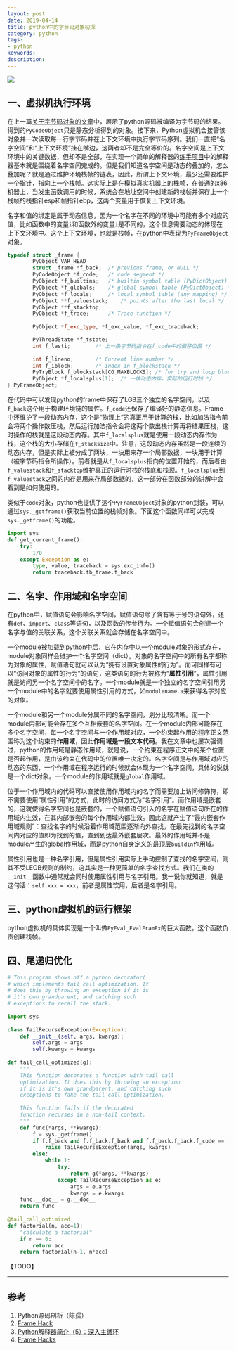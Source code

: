 ```yaml
---
layout: post
date: 2019-04-14
title: python中的字节码对象初探
category: python
tags: 
- python
keywords:
description:
---
```


![](/img/python_cover1.jpg)

## 一、虚拟机执行环境

在上一篇[关于字节码对象的文章](https://protao.github.io/2019/04/14/Python-2019-04-14-PyCodeObject/)中，展示了python源码被编译为字节码的结果。得到的`PyCodeObject`只是静态分析得到的对象。接下来，Python虚拟机会接管该对象并一次读取每一行字节码并在上下文环境中执行字节码序列。我们一直把“名字空间”和“上下文环境”挂在嘴边，这两者却不是完全等价的。名字空间是上下文环境中的关键数据，但却不是全部，在实现一个简单的解释器的[练手项目](https://github.com/proTao/toypreter)中的解释器基本就是围绕着名字空间完成的。但是我们知道名字空间是动态的叠加的，怎么叠加呢？就是通过维护环境栈帧的链表，因此，所谓上下文环境，最少还需要维护一个指针，指向上一个栈帧。这实际上是在模拟真实机器上的栈帧，在普通的x86机器上，当发生函数调用的时候，系统会在地址空间中创建新的栈帧并保存上一个栈帧的栈指针esp和帧指针ebp，这两个变量用于恢复上下文环境。

<!-- more -->

名字和值的绑定是属于动态信息，因为一个名字在不同的环境中可能有多个对应的值，比如函数中的变量`i`和函数外的变量`i`是不同的，这个信息需要动态的体现在上下文环境中。这个上下文环境，也就是栈帧，在python中表现为`PyFrameObject`对象。


```CPP
typedef struct _frame {
        PyObject_VAR_HEAD
        struct _frame *f_back;  /* previous frame, or NULL */
        PyCodeObject *f_code;   /* code segment */
        PyObject *f_builtins;   /* builtin symbol table (PyDictObject) */
        PyObject *f_globals;    /* global symbol table (PyDictObject) */
        PyObject *f_locals;     /* local symbol table (any mapping) */
        PyObject **f_valuestack;    /* points after the last local */
        PyObject **f_stacktop;
        PyObject *f_trace;      /* Trace function */
  
        PyObject *f_exc_type, *f_exc_value, *f_exc_traceback;

        PyThreadState *f_tstate;
        int f_lasti;        /* 上一条字节码指令在f_code中的偏移位置 */
   
        int f_lineno;       /* Current line number */
        int f_iblock;       /* index in f_blockstack */
        PyTryBlock f_blockstack[CO_MAXBLOCKS]; /* for try and loop blocks */
        PyObject *f_localsplus[1];  /* 一块动态内存，实际的运行时栈 */
} PyFrameObject;
```

在代码中可以发现python的frame中保存了LGB三个独立的名字空间，以及`f_back`这个用于构建环境链的属性。`f_code`还保存了编译好的静态信息。Frame中还维护了一段动态内存，这个是“物理上”的真正用于计算的栈，比如加法指令前会将两个操作数压栈，然后运行加法指令会将这两个数出栈计算再将结果压栈，这时操作的栈就是这段动态内存。其中`f_localsplus`就是使用一段动态内存作为栈，这个栈的大小存储在`f_stacksize`中。注意，这段动态内存虽然是一段连续的动态内存，但是实际上被分成了两块，一块用来存一个局部数据，一块用于计算（被字节码指令所操作）。前者就是从`f_localsplus`指向的位置开始的，而后者由`f_valuestack`和`f_stacktop`维护真正的运行时栈的栈底和栈顶。`f_localsplus`到`f_valuestack`之间的内存是用来存局部数据的，这一部分在函数部分的讲解中会看到是如何使用的。



类似于`code`对象，python也提供了这个`PyFrameObject`对象的python封装，可以通过`sys._getframe()`获取当前位置的栈帧对象。下面这个函数同样可以完成`sys._getframe()`的功能。

```python
import sys
def get_current_frame():
    try:
        1/0
    except Exception as e:
        type, value, traceback = sys.exc_info()
        return traceback.tb_frame.f_back
```


## 二、名字、作用域和名字空间

在python中，赋值语句会影响名字空间，赋值语句除了含有等于号的语句外，还有`def`、`import`、`class`等语句，以及函数的传参行为。一个赋值语句会创建一个名字与值的关联关系，这个关联关系就会存储在名字空间中。

一个module被加载到python中后，它在内存中以一个module对象的形式存在，module对象同样会维护一个名字空间（dict）。对象的名字空间中的所有名字都称为对象的属性，赋值语句就可以认为“拥有设置对象属性的行为”。而可同样有可以“访问对象的属性的行为”的语句，这类语句的行为被称为“**属性引用**”，属性引用就是访问另一个名字空间中的名字。一个module就是一个独立的名字空间引用另一个module中的名字就要使用属性引用的方式，如`modulename.a`来获得名字对应的对象。

一个module和另一个module分属不同的名字空间，划分比较清晰。而一个module内部可能会存在多个互相嵌套的名字空间。在一个module内部可能存在多个名字空间，每一个名字空间与一个作用域对应，一个约束起作用的程序正文范围称为这个约束的**作用域**，因此**作用域是一段文本代码**。我在文章中也屡次强调过，python的作用域是静态作用域，就是说，一个约束在程序正文中的某个位置是否起作用，是由该约束在代码中的位置唯一决定的。名字空间是与作用域对应的动态的东西，一个作用域在程序运行的时候就会体现为一个名字空间，具体的说就是一个dict对象。一个module的作用域就是`global`作用域。

位于一个作用域内的代码可以直接使用作用域内的名字而需要加上访问修饰符，即不需要使用“属性引用”的方式，此时的访问方式为“名字引用”。而作用域是嵌套的，这就使得名字空间也是嵌套的，一个赋值语句引入的名字在赋值语句所在的作用域内生效，在其内部嵌套的每个作用域内都生效。因此这就产生了“最内嵌套作用域规则”：查找名字的时候沿着作用域范围逐渐向外查找，在最先找到的名字空间内对应的值即为找到的值，直到到达最外嵌套层次。最外的作用域并不是module产生的global作用域，而是python自身定义的最顶层`buildin`作用域。

属性引用也是一种名字引用，但是属性引用实际上手动控制了查找的名字空间，则其不受LEGB规则的制约，这其实是一种更简单的名字查找方式。我们在类的`__init__`函数中通常就会同时使用属性引用与名字引用。我一说你就知道，就是这句话：`self.xxx = xxx`，前者是属性饮用，后者是名字引用。

## 三、python虚拟机的运行框架

python虚拟机的具体实现是一个叫做`PyEval_EvalFramEx`的巨大函数。这个函数负责创建栈帧。

## 四、尾递归优化

```python
# This program shows off a python decorator(
# which implements tail call optimization. It
# does this by throwing an exception if it is
# it's own grandparent, and catching such
# exceptions to recall the stack.
 
import sys
 
class TailRecurseException(Exception):
    def __init__(self, args, kwargs):
        self.args = args
        self.kwargs = kwargs
 
def tail_call_optimized(g):
    """
    This function decorates a function with tail call
    optimization. It does this by throwing an exception
    if it is it's own grandparent, and catching such
    exceptions to fake the tail call optimization.
 
    This function fails if the decorated
    function recurses in a non-tail context.
    """
    def func(*args, **kwargs):
        f = sys._getframe()
        if f.f_back and f.f_back.f_back and f.f_back.f_back.f_code == f.f_code:
            raise TailRecurseException(args, kwargs)
        else:
            while 1:
                try:
                    return g(*args, **kwargs)
                except TailRecurseException as e:
                    args = e.args
                    kwargs = e.kwargs
    func.__doc__ = g.__doc__
    return func
 
@tail_call_optimized
def factorial(n, acc=1):
    "calculate a factorial"
    if n == 0:
        return acc
    return factorial(n-1, n*acc)
```

【TODO】


 * * *
## 参考
1. Python源码剖析（陈孺）
2. [Frame Hack](http://farmdev.com/src/secrets/framehack/)
3. [Python解释器简介（5）：深入主循环](http://python.jobbole.com/81660/)
4. [Frame Hacks](http://farmdev.com/src/secrets/framehack/)
